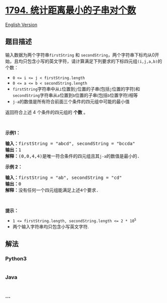 # [1794. 统计距离最小的子串对个数](https://leetcode.cn/problems/count-pairs-of-equal-substrings-with-minimum-difference)

[English Version](/solution/1700-1799/1794.Count%20Pairs%20of%20Equal%20Substrings%20With%20Minimum%20Difference/README_EN.md)

## 题目描述

<!-- 这里写题目描述 -->

<p>输入数据为两个字符串<code>firstString</code> 和 <code>secondString</code>，两个字符串下标均从0开始，且均只包含小写的英文字符，请计算满足下列要求的下标四元组<code>(i,j,a,b)</code>的个数：</p>

<ul>
	<li><code>0 <= i <= j < firstString.length</code></li>
	<li><code>0 <= a <= b < secondString.length</code></li>
	<li><code>firstString</code>字符串中从<code>i</code>位置到<code>j</code>位置的子串(包括<code>j</code>位置的字符)和<code>secondString</code>字符串从<code>a</code>位置到<code>b</code>位置的子串(包括<code>b</code>位置字符)相等</li>
	<li><code>j-a</code>的数值是所有符合前面三个条件的四元组中可能的最小值</li>
</ul>

<p>返回符合上述 4 个条件的四元组的 <strong>个数</strong> 。</p>

<p> </p>

<p><strong>示例1：</strong></p>

<pre>
<strong>输入：</strong>firstString = "abcd", secondString = "bccda"
<strong>输出：</strong>1
<strong>解释：</strong>(0,0,4,4)是唯一符合条件的四元组且其<code>j-a</code>的数值是最小的.
</pre>

<p><strong>示例 2：</strong></p>

<pre>
<strong>输入：</strong>firstString = "ab", secondString = "cd"
<strong>输出：</strong>0
<strong>解释：</strong>没有任何一个四元组能满足上述4个要求.
</pre>

<p> </p>

<p><strong>提示：</strong></p>

<ul>
	<li><code>1 <= firstString.length, secondString.length <= 2 * 10<sup>5</sup></code></li>
	<li>两个输入字符串均只包含小写英文字符.</li>
</ul>

## 解法

<!-- 这里可写通用的实现逻辑 -->

<!-- tabs:start -->

### **Python3**

<!-- 这里可写当前语言的特殊实现逻辑 -->

```python


```

### **Java**

<!-- 这里可写当前语言的特殊实现逻辑 -->

```java


```

### **...**

```


```

<!-- tabs:end -->
